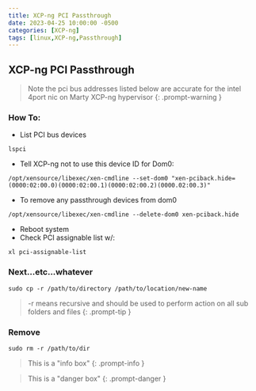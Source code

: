 ```yaml
---
title: XCP-ng PCI Passthrough
date: 2023-04-25 10:00:00 -0500
categories: [XCP-ng]
tags: [linux,XCP-ng,Passthrough]
---
```


## XCP-ng PCI Passthrough

> Note the pci bus addresses listed below are accurate for the intel 4port nic on Marty XCP-ng hypervisor
{: .prompt-warning }

### How To:

* List PCI bus devices
```terminal
lspci
```
* Tell XCP-ng not to use this device ID for Dom0:
```terminal
/opt/xensource/libexec/xen-cmdline --set-dom0 "xen-pciback.hide=(0000:02:00.0)(0000:02:00.1)(0000:02:00.2)(0000.02:00.3)"
```
* To remove any passthrough devices from dom0
```terminal
/opt/xensource/libexec/xen-cmdline --delete-dom0 xen-pciback.hide
```
* Reboot system
* Check PCI assignable list w/:
```terminal
xl pci-assignable-list
```

### Next...etc...whatever

```terminal
sudo cp -r /path/to/directory /path/to/location/new-name
```

> -r means recursive and should be used to perform action on all sub folders and files
{: .prompt-tip }

### Remove

```terminal
sudo rm -r /path/to/dir
```

> This is a "info box"
{: .prompt-info }



> This is a "danger box"
{: .prompt-danger }